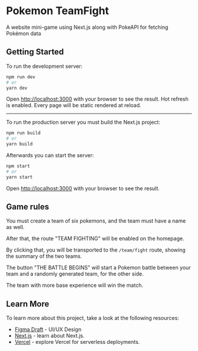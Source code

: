 # Pokemon TeamFight

A website mini-game using Next.js along with PokeAPI for fetching Pokémon data

## Getting Started

To run the development server:

```bash
npm run dev
# or
yarn dev
```

Open [http://localhost:3000](http://localhost:3000) with your browser to see the result.
Hot refresh is enabled.
Every page will be static rendered at reload.

---

To run the production server you must build the Next.js project:

```bash
npm run build
# or
yarn build
```

Afterwards you can start the server:

```bash
npm start
# or
yarn start
```

Open [http://localhost:3000](http://localhost:3000) with your browser to see the result.

## Game rules

You must create a team of six pokemons, and the team must have a name as well.

After that, the route "TEAM FIGHTING" will be enabled on the homepage.

By clicking that, you will be transported to the `/team/fight` route, showing the summary of the two teams.

The button "THE BATTLE BEGINS" will start a Pokemon battle between your team and a randomly generated team, for the other side.

The team with more base experience will win the match.

## Learn More

To learn more about this project, take a look at the following resources:

- [Figma Draft](https://www.figma.com/file/KqeyKRho3VP7yG6OXProON/Pokemon-Teamfight---Next.js?node-id=6%3A340&t=tQMEa62DopFgfc2u-1) - UI/UX Design
- [Next.js](https://nextjs.org/) - learn about Next.js.
- [Vercel](https://vercel.com/) - explore Vercel for serverless deployments.
